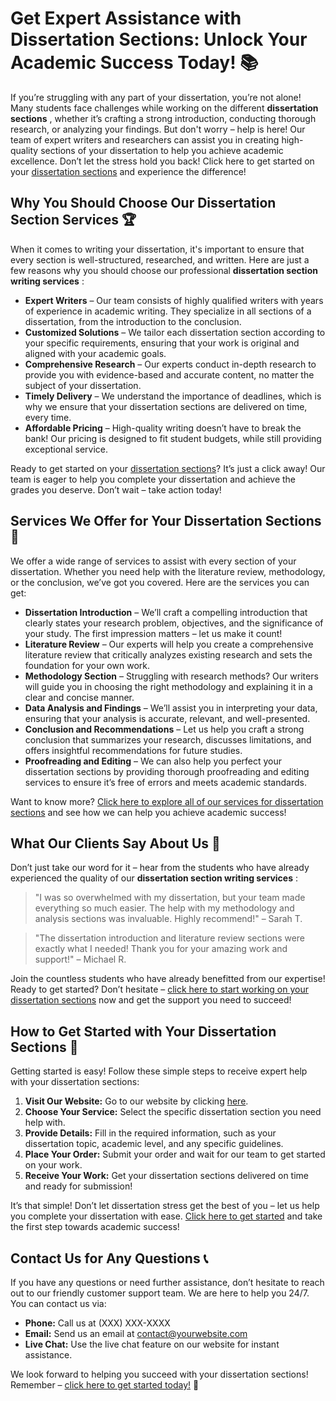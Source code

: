 # Get Expert Assistance with Dissertation Sections: Unlock Your Academic Success Today! 📚

If you’re struggling with any part of your dissertation, you’re not alone! Many students face challenges while working on the different **dissertation sections** , whether it’s crafting a strong introduction, conducting thorough research, or analyzing your findings. But don't worry – help is here! Our team of expert writers and researchers can assist you in creating high-quality sections of your dissertation to help you achieve academic excellence. Don’t let the stress hold you back! Click here to get started on your [dissertation sections](https://tinyurl.com/topessay?keyword=dissertation+sections) and experience the difference!

## Why You Should Choose Our Dissertation Section Services 🏆

When it comes to writing your dissertation, it's important to ensure that every section is well-structured, researched, and written. Here are just a few reasons why you should choose our professional **dissertation section writing services** :

- **Expert Writers** – Our team consists of highly qualified writers with years of experience in academic writing. They specialize in all sections of a dissertation, from the introduction to the conclusion.
- **Customized Solutions** – We tailor each dissertation section according to your specific requirements, ensuring that your work is original and aligned with your academic goals.
- **Comprehensive Research** – Our experts conduct in-depth research to provide you with evidence-based and accurate content, no matter the subject of your dissertation.
- **Timely Delivery** – We understand the importance of deadlines, which is why we ensure that your dissertation sections are delivered on time, every time.
- **Affordable Pricing** – High-quality writing doesn’t have to break the bank! Our pricing is designed to fit student budgets, while still providing exceptional service.

Ready to get started on your [dissertation sections](https://tinyurl.com/topessay?keyword=dissertation+sections)? It’s just a click away! Our team is eager to help you complete your dissertation and achieve the grades you deserve. Don’t wait – take action today!

## Services We Offer for Your Dissertation Sections 📝

We offer a wide range of services to assist with every section of your dissertation. Whether you need help with the literature review, methodology, or the conclusion, we’ve got you covered. Here are the services you can get:

- **Dissertation Introduction** – We’ll craft a compelling introduction that clearly states your research problem, objectives, and the significance of your study. The first impression matters – let us make it count!
- **Literature Review** – Our experts will help you create a comprehensive literature review that critically analyzes existing research and sets the foundation for your own work.
- **Methodology Section** – Struggling with research methods? Our writers will guide you in choosing the right methodology and explaining it in a clear and concise manner.
- **Data Analysis and Findings** – We’ll assist you in interpreting your data, ensuring that your analysis is accurate, relevant, and well-presented.
- **Conclusion and Recommendations** – Let us help you craft a strong conclusion that summarizes your research, discusses limitations, and offers insightful recommendations for future studies.
- **Proofreading and Editing** – We can also help you perfect your dissertation sections by providing thorough proofreading and editing services to ensure it’s free of errors and meets academic standards.

Want to know more? [Click here to explore all of our services for dissertation sections](https://tinyurl.com/topessay?keyword=dissertation+sections) and see how we can help you achieve academic success!

## What Our Clients Say About Us 💬

Don’t just take our word for it – hear from the students who have already experienced the quality of our **dissertation section writing services** :

> "I was so overwhelmed with my dissertation, but your team made everything so much easier. The help with my methodology and analysis sections was invaluable. Highly recommend!" – Sarah T.

> "The dissertation introduction and literature review sections were exactly what I needed! Thank you for your amazing work and support!" – Michael R.

Join the countless students who have already benefitted from our expertise! Ready to get started? Don’t hesitate – [click here to start working on your dissertation sections](https://tinyurl.com/topessay?keyword=dissertation+sections) now and get the support you need to succeed!

## How to Get Started with Your Dissertation Sections 📌

Getting started is easy! Follow these simple steps to receive expert help with your dissertation sections:

1. **Visit Our Website:** Go to our website by clicking [here](https://tinyurl.com/topessay?keyword=dissertation+sections).
2. **Choose Your Service:** Select the specific dissertation section you need help with.
3. **Provide Details:** Fill in the required information, such as your dissertation topic, academic level, and any specific guidelines.
4. **Place Your Order:** Submit your order and wait for our team to get started on your work.
5. **Receive Your Work:** Get your dissertation sections delivered on time and ready for submission!

It’s that simple! Don’t let dissertation stress get the best of you – let us help you complete your dissertation with ease. [Click here to get started](https://tinyurl.com/topessay?keyword=dissertation+sections) and take the first step towards academic success!

## Contact Us for Any Questions 📞

If you have any questions or need further assistance, don’t hesitate to reach out to our friendly customer support team. We are here to help you 24/7. You can contact us via:

- **Phone:** Call us at (XXX) XXX-XXXX
- **Email:** Send us an email at [contact@yourwebsite.com](mailto:contact@yourwebsite.com)
- **Live Chat:** Use the live chat feature on our website for instant assistance.

We look forward to helping you succeed with your dissertation sections! Remember – [click here to get started today!](https://tinyurl.com/topessay?keyword=dissertation+sections) 🎉
